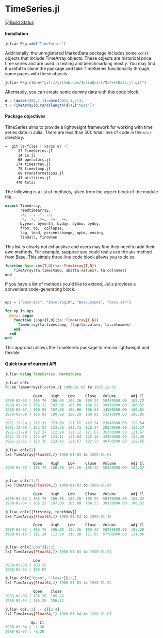 TimeSeries.jl
============
[![Build Status](https://travis-ci.org/JuliaStats/TimeSeries.jl.png)](https://travis-ci.org/JuliaStats/TimeSeries.jl)

#### Installation

````julia
julia> Pkg.add("TimeSeries")
````
Additionally, the unregistered MarketData package includes some `const` objects that include TimeArray objects. These
objects are historical price time series and are used in testing and benchmarking mostly. You may find it useful to 
clone the package and take TimeSeries functionality through some paces with these objects. 

````julia
julia> Pkg.clone("git://github.com/JuliaQuant/MarketData.jl.git")
````

Alternately, you can create some dummy data with this code block.

````julia
d = [date(1980,1,1):date(2015,1,1)];
t = TimeArray(d,rand(length(d)),["test"])
````

#### Package objectives

TimeSeries aims to provide a lightweight framework for working with time series data in Julia. There are less than 500 total lines of code 
in the `src/` directory.

````bash
✈  git ls-files | xargs wc -l
      27 TimeSeries.jl
      14 io.jl
      68 operators.jl
     174 timearray.jl
      75 timestamp.jl
      69 transformations.jl
      43 utilities.jl
     470 total
````

The following is a list of methods, taken from the `export` block of the module file. 

````julia
export TimeArray, 
       readtimearray,
       .+, .-, .*, ./, 
       .>, .<, .>=, .<=, .==,  
       byyear, bymonth, byday, bydow, bydoy,  
       from, to,  collapse,                    
       lag, lead, percentchange, upto, moving,                                  
       findall, findwhen
````
This list is clearly not exhaustive and users may find they need to add their own methods. For example, suppose you could really use the `abs` method
from Base. This simple three-line code block allows you to do so. 

````julia
function Base.abs{T,N}(ta::TimeArray{T,N})
    TimeArray(ta.timestamp, abs(ta.values), ta.colnames)
end
````

If you have a list of methods you'd like to extend, Julia provides a convenient code-generating block.

````julia

ops = ["Base.abs", "Base.log10", "Base.expm1", "Base.sin"]

for op in ops
  @eval begin
    function ($op){T,N}(ta::TimeArray{T.N})
      TimeArray(ta.timestamp, ($op)ta.values, ta.colnames)
    end
  end
end
````

This approach allows the TimeSeries package to remain lightweight and flexible. 

#### Quick tour of current API

````julia
julia> using TimeSeries, MarketData

julia> ohlc
505x6 TimeArray{Float64,2} 1980-01-03 to 1981-12-31

             Open    High    Low     Close   Volume       Adj Cl
1980-01-03 | 105.76  106.08  103.26  105.22  50480000.00  105.22
1980-01-04 | 105.22  107.08  105.09  106.52  39130000.00  106.52
1980-01-07 | 106.52  107.80  105.80  106.81  44500000.00  106.81
1980-01-08 | 106.81  109.29  106.29  108.95  53390000.00  108.95
...
1981-12-24 | 122.31  123.06  121.57  122.54  23940000.00  122.54
1981-12-28 | 122.54  123.36  121.73  122.27  28320000.00  122.27
1981-12-29 | 122.27  122.90  121.12  121.67  35300000.00  121.67
1981-12-30 | 121.67  123.11  121.04  122.30  42960000.00  122.30
1981-12-31 | 122.30  123.42  121.57  122.55  40780000.00  122.55

julia> ohlc[1]
1x6 TimeArray{Float64,2} 1980-01-03 to 1980-01-03

             Open    High    Low     Close   Volume       Adj Cl
1980-01-03 | 105.76  106.08  103.26  105.22  50480000.00  105.22


julia> ohlc[1:2]
2x6 TimeArray{Float64,2} 1980-01-03 to 1980-01-04

             Open    High    Low     Close   Volume       Adj Cl
1980-01-03 | 105.76  106.08  103.26  105.22  50480000.00  105.22
1980-01-04 | 105.22  107.08  105.09  106.52  39130000.00  106.52

julia> ohlc[[firstday, tenthday]]
2x6 TimeArray{Float64,2} 1980-01-03 to 1980-01-16

             Open    High    Low     Close   Volume       Adj Cl
1980-01-03 | 105.76  106.08  103.26  105.22  50480000.00  105.22
1980-01-16 | 111.14  112.90  110.38  111.05  67700000.00  111.05


julia> ohlc["Low"][1:2]
2x1 TimeArray{Float64,2} 1980-01-03 to 1980-01-04

             Low
1980-01-03 | 103.26
1980-01-04 | 105.09

julia> ohlc["Open", "Close"][1:2]
2x2 TimeArray{Float64,2} 1980-01-03 to 1980-01-04

             Open    Close
1980-01-03 | 105.76  105.22
1980-01-04 | 105.22  106.52

julia> op[1:3] .- cl[2:4]
2x1 TimeArray{Float64,1} 1980-01-04 to 1980-01-07

            Op.-Cl
1980-01-04 | -1.30
1980-01-07 | -0.29

````
